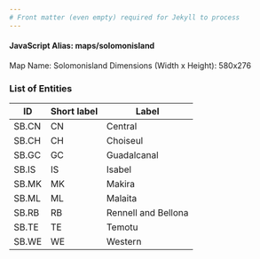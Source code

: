 ```yaml
---
# Front matter (even empty) required for Jekyll to process
---
```


#### JavaScript Alias: maps/solomonisland

Map Name: Solomonisland
Dimensions (Width x Height): 580x276





### List of Entities

ID | Short label | Label
---|---|---|
SB.CN|CN|Central
SB.CH|CH|Choiseul
SB.GC|GC|Guadalcanal
SB.IS|IS|Isabel
SB.MK|MK|Makira
SB.ML|ML|Malaita
SB.RB|RB|Rennell and Bellona
SB.TE|TE|Temotu
SB.WE|WE|Western

